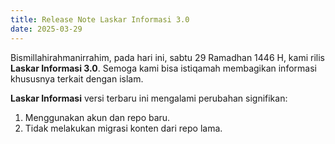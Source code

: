 ```yaml
---
title: Release Note Laskar Informasi 3.0
date: 2025-03-29
---
```

Bismillahirahmanirrahim, pada hari ini, sabtu 29 Ramadhan 1446 H, kami rilis **Laskar Informasi 3.0**. Semoga kami bisa istiqamah membagikan informasi khususnya terkait dengan islam.

**Laskar Informasi** versi terbaru ini mengalami perubahan signifikan:
1. Menggunakan akun dan repo baru.
2. Tidak melakukan migrasi konten dari repo lama.
